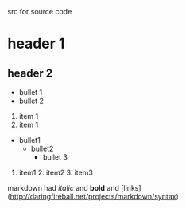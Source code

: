 src for source code

# header 1

## header 2

- bullet 1
- bullet 2

1. item 1
1. item 1

- bullet1
	- bullet2
		- bullet 3

1. item1
	2. item2
		3. item3

markdown had *italic* and **bold** and 
[links] (http://daringfireball.net/projects/markdown/syntax)
